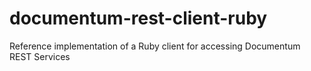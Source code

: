 # documentum-rest-client-ruby
Reference implementation of a Ruby client for accessing Documentum REST Services
